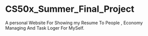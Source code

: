 # CS50x_Summer_Final_Project
A personal Website For Showing my Resume To People , Economy Managing And Task Loger For MySelf.

